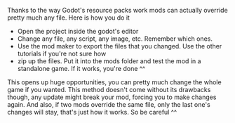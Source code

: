 Thanks to the way Godot's resource packs work mods can actually override pretty much any file. Here is how you do it

- Open the project inside the godot's editor
- Change any file, any script, any image, etc. Remember which ones.
- Use the mod maker to export the files that you changed. Use the other tutorials if you're not sure how
- zip up the files. Put it into the mods folder and test the mod in a standalone game. If it works, you're done ^^

This opens up huge opportunities, you can pretty much change the whole game if you wanted. This method doesn't come without its drawbacks though, any update might break your mod, forcing you to make changes again. And also, if two mods override the same file, only the last one's changes will stay, that's just how it works. So be careful ^^
